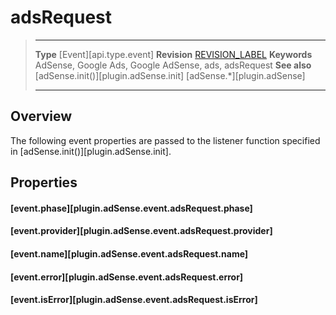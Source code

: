 # adsRequest

> --------------------- ------------------------------------------------------------------------------------------
> __Type__              [Event][api.type.event]
> __Revision__          [REVISION_LABEL](REVISION_URL)
> __Keywords__          AdSense, Google Ads, Google AdSense, ads, adsRequest
> __See also__			[adSense.init()][plugin.adSense.init]
>						[adSense.*][plugin.adSense]
> --------------------- ------------------------------------------------------------------------------------------

## Overview

The following event properties are passed to the listener function specified in [adSense.init()][plugin.adSense.init].


## Properties

#### [event.phase][plugin.adSense.event.adsRequest.phase]

#### [event.provider][plugin.adSense.event.adsRequest.provider]

#### [event.name][plugin.adSense.event.adsRequest.name]

#### [event.error][plugin.adSense.event.adsRequest.error]

#### [event.isError][plugin.adSense.event.adsRequest.isError]
